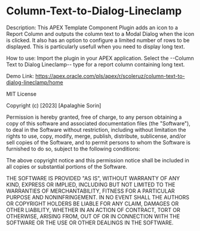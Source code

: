 # Column-Text-to-Dialog-Lineclamp
Description:
This APEX Template Component Plugin adds an icon to a Report Column and outputs the column text to a Modal Dialog when the icon is clicked. It also has an option to configure a limited number of rows to be displayed. This is particularly usefull when you need to display long text. 

How to use:
Import the plugin in your APEX application. Select the --Column Text to Dialog Lineclamp-- type for a report column containing long text. 

Demo Link:
https://apex.oracle.com/pls/apex/r/scoleruz/column-text-to-dialog-lineclamp/home

MIT License

Copyright (c) [2023] [Apalaghie Sorin]

Permission is hereby granted, free of charge, to any person obtaining a copy
of this software and associated documentation files (the "Software"), to deal
in the Software without restriction, including without limitation the rights
to use, copy, modify, merge, publish, distribute, sublicense, and/or sell
copies of the Software, and to permit persons to whom the Software is
furnished to do so, subject to the following conditions:

The above copyright notice and this permission notice shall be included in all
copies or substantial portions of the Software.

THE SOFTWARE IS PROVIDED "AS IS", WITHOUT WARRANTY OF ANY KIND, EXPRESS OR
IMPLIED, INCLUDING BUT NOT LIMITED TO THE WARRANTIES OF MERCHANTABILITY,
FITNESS FOR A PARTICULAR PURPOSE AND NONINFRINGEMENT. IN NO EVENT SHALL THE
AUTHORS OR COPYRIGHT HOLDERS BE LIABLE FOR ANY CLAIM, DAMAGES OR OTHER
LIABILITY, WHETHER IN AN ACTION OF CONTRACT, TORT OR OTHERWISE, ARISING FROM,
OUT OF OR IN CONNECTION WITH THE SOFTWARE OR THE USE OR OTHER DEALINGS IN THE
SOFTWARE.
